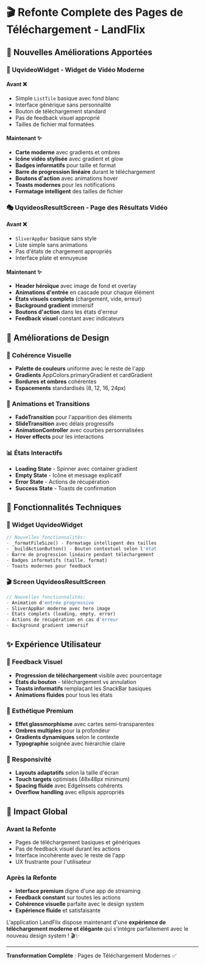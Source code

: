 # 🎬 Refonte Complete des Pages de Téléchargement - LandFlix

## 🚀 Nouvelles Améliorations Apportées

### 📱 UqvideoWidget - Widget de Vidéo Moderne

#### Avant ❌
- Simple `ListTile` basique avec fond blanc
- Interface générique sans personnalité  
- Bouton de téléchargement standard
- Pas de feedback visuel approprié
- Tailles de fichier mal formatées

#### Maintenant ✨
- **Carte moderne** avec gradients et ombres
- **Icône vidéo stylisée** avec gradient et glow
- **Badges informatifs** pour taille et format
- **Barre de progression linéaire** durant le téléchargement
- **Boutons d'action** avec animations hover
- **Toasts modernes** pour les notifications
- **Formatage intelligent** des tailles de fichier

### 🎭 UqvideosResultScreen - Page des Résultats Vidéo

#### Avant ❌
- `SliverAppBar` basique sans style
- Liste simple sans animations
- Pas d'états de chargement appropriés
- Interface plate et ennuyeuse

#### Maintenant ✨
- **Header héroïque** avec image de fond et overlay
- **Animations d'entrée** en cascade pour chaque élément
- **États visuels complets** (chargement, vide, erreur)
- **Background gradient** immersif
- **Boutons d'action** dans les états d'erreur
- **Feedback visuel** constant avec indicateurs

## 🎨 Améliorations de Design

### 🎯 Cohérence Visuelle
- **Palette de couleurs** uniforme avec le reste de l'app
- **Gradients** AppColors.primaryGradient et cardGradient
- **Bordures et ombres** cohérentes
- **Espacements** standardisés (8, 12, 16, 24px)

### 🔄 Animations et Transitions
- **FadeTransition** pour l'apparition des éléments
- **SlideTransition** avec délais progressifs
- **AnimationController** avec courbes personnalisées
- **Hover effects** pour les interactions

### 📊 États Interactifs
- **Loading State** - Spinner avec container gradient
- **Empty State** - Icône et message explicatif
- **Error State** - Actions de récupération
- **Success State** - Toasts de confirmation

## 🔧 Fonctionnalités Techniques

### 📱 Widget UqvideoWidget
```dart
// Nouvelles fonctionnalités:
- _formatFileSize() - Formatage intelligent des tailles
- _buildActionButton() - Bouton contextuel selon l'état
- Barre de progression linéaire pendant téléchargement
- Badges informatifs (taille, format)
- Toasts modernes pour feedback
```

### 🎬 Screen UqvideosResultScreen
```dart
// Nouvelles fonctionnalités:
- Animation d'entrée progressive
- SliverAppBar moderne avec hero image
- États complets (loading, empty, error)
- Actions de récupération en cas d'erreur
- Background gradient immersif
```

## ✨ Expérience Utilisateur

### 🎯 Feedback Visuel
- **Progression de téléchargement** visible avec pourcentage
- **États du bouton** - téléchargement vs annulation
- **Toasts informatifs** remplaçant les SnackBar basiques
- **Animations fluides** pour tous les états

### 🎨 Esthétique Premium
- **Effet glassmorphisme** avec cartes semi-transparentes
- **Ombres multiples** pour la profondeur
- **Gradients dynamiques** selon le contexte
- **Typographie** soignée avec hiérarchie claire

### 📱 Responsivité
- **Layouts adaptatifs** selon la taille d'écran
- **Touch targets** optimisés (48x48px minimum)
- **Spacing fluide** avec EdgeInsets cohérents
- **Overflow handling** avec ellipsis appropriés

## 🚀 Impact Global

### Avant la Refonte
- Pages de téléchargement basiques et génériques
- Pas de feedback visuel durant les actions
- Interface incohérente avec le reste de l'app
- UX frustrante pour l'utilisateur

### Après la Refonte
- **Interface premium** digne d'une app de streaming
- **Feedback constant** sur toutes les actions
- **Cohérence visuelle** parfaite avec le design system
- **Expérience fluide** et satisfaisante

L'application LandFlix dispose maintenant d'une **expérience de téléchargement moderne et élégante** qui s'intègre parfaitement avec le nouveau design system ! 🎬✨

---

**Transformation Complète** : Pages de Téléchargement Modernes ✅